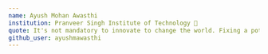 ```yaml
---
name: Ayush Mohan Awasthi 
institution: Pranveer Singh Institute of Technology 🚩 
quote: It's not mandatory to innovate to change the world. Fixing a pothole can also make you happy
github_user: ayushmawasthi
---
```

